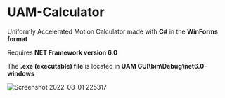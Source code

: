 # UAM-Calculator 
Uniformly Accelerated Motion Calculator made with **C#** in the **WinForms format**

Requires **NET Framework version 6.0** 

The **.exe (executable) file** is located in **UAM GUI\bin\Debug\net6.0-windows**

![Screenshot 2022-08-01 225317](https://user-images.githubusercontent.com/105403944/182286114-e72ec651-3619-4235-b3d6-c3e98b457ab8.png)
